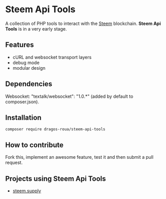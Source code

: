 Steem Api Tools
=========================

A collection of PHP tools to interact with the [Steem](https://github.com/steemit/steem) blockchain. **Steem Api Tools** is in a very early stage.

Features
--------

* cURL and websocket transport layers
* debug mode
* modular design

Dependencies
------------

Websocket: "textalk/websocket": "1.0.*" (added by default to composer.json).

Installation
------------

`composer require dragos-roua/steem-api-tools`

How to contribute
-----------------

Fork this, implement an awesome feature, test it and then submit a pull request.


Projects using Steem Api Tools
------------------------------

* [steem.supply](http://steem.supply)

